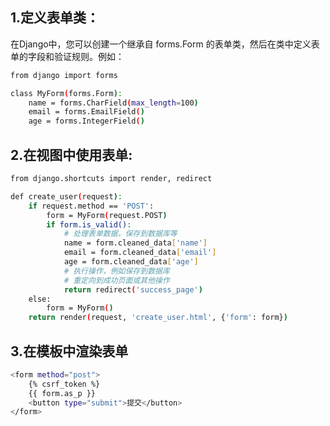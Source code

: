 ## 1.定义表单类：

在Django中，您可以创建一个继承自 forms.Form 的表单类，然后在类中定义表单的字段和验证规则。例如：

```bash
from django import forms

class MyForm(forms.Form):
    name = forms.CharField(max_length=100)
    email = forms.EmailField()
    age = forms.IntegerField()

```

## 2.在视图中使用表单:

```bash
from django.shortcuts import render, redirect

def create_user(request):
    if request.method == 'POST':
        form = MyForm(request.POST)
        if form.is_valid():
            # 处理表单数据，保存到数据库等
            name = form.cleaned_data['name']
            email = form.cleaned_data['email']
            age = form.cleaned_data['age']
            # 执行操作，例如保存到数据库
            # 重定向到成功页面或其他操作
            return redirect('success_page')
    else:
        form = MyForm()
    return render(request, 'create_user.html', {'form': form})
```

## 3.在模板中渲染表单

```bash
<form method="post">
    {% csrf_token %}
    {{ form.as_p }}
    <button type="submit">提交</button>
</form>

```

